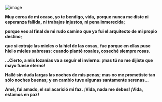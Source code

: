 ![image](https://github.com/RewearHQ/.github/assets/39674930/4964def8-6c30-4104-a889-7ff950c776c3)

<p align="center">

**Muy cerca de mi ocaso, yo te bendigo, vida,**
**porque nunca me diste ni esperanza fallida,**
**ni trabajos injustos, ni pena inmerecida;**

**porque veo al final de mi rudo camino**
**que yo fui el arquitecto de mi propio destino;**

**que si extraje las mieles o la hiel de las cosas,**
**fue porque en ellas puse hiel o mieles sabrosas:**
**cuando planté rosales, coseché siempre rosas.**

**...Cierto, a mis lozanías va a seguir el invierno:**
**¡mas tú no me dijiste que mayo fuese eterno!**

**Hallé sin duda largas las noches de mis penas;**
**mas no me prometiste tan sólo noches buenas;**
**y en cambio tuve algunas santamente serenas...**

**Amé, fui amado, el sol acarició mi faz.**
**¡Vida, nada me debes! ¡Vida, estamos en paz!**
  
</p>

